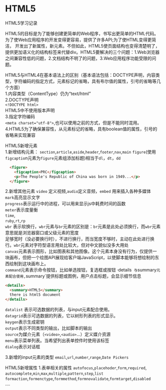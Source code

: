 # HTML5
HTML5学习记录


HTML5的目标是为了能够创建更简单的Web程序，书写出更简单的HTML代码。为了使Web应用程序的开发变得更容易，提供了许多API;为了使HTML变得更简洁，
开发出了新属性，新元素。不但如此，HTML5使页面结构也变得清楚明了，提供更加语义化的结构标签来代替div。HTML5要解决的三个问题：1.Web浏览器之间兼容性低的问题，2.文档结构不明了的问题，3.Web应用程序功能受限的问题。

HTML5与HTML4在基本语法上的区别（基本语法包括：DOCTYPE声明，内容类型，字符编码的指定方式，元素标记的省略，具有布尔值的属性，引号的省略等几个方面）  
1.内容类型（ContentType）仍为“text/html”  
2.DOCTYPE声明  
  `<!DOCTYPE html>`  
  HTML5中不使用版本声明  
3.指定字符编码  
 `<meta charset="utf-8">`,也可以使用之前的方式，但是不能同时混用。  
4.HTML5为了确保兼容性，从元素标记的省略，具有boolean值的属性，引号的省略来实现兼容

HTML5新增元素  
1.新增结构元素：
`section`,`article`,`aside`,`header`,`footer`,`nav`,`main`
`figure`(使用`figcaptio`n元素为`figure`元素组添加标题)相当于`dl`，`dt`，`dd`
```html
  <figure>
    <figcaption>PRC</figcaption>
    <p>The People's Republic of China was born in 1949...</p>
  </figure>
```

2.新增其他元素
`video` 定义视频,`audio`定义音频，`embed` 用来插入各种多媒体  
`mark`高亮显示文字  
`progress`表示运行中的进程，可以用来显示js中耗费时间的函数  
`meter`表示度量衡  
`time`,  
`ruby`,`rt`,`rp`  
`wbr` 表示软换行，`wbr`元素与`br`元素的区别是：`br`元素是此处必须换行，而`wbr`元素意思就是浏览器窗口或父级元素的宽度  
足够宽时（没必要换行时），不进行换行，而当宽度不够时，主动在此处进行换行。`wbr`元素对字符型语言用处比较大，但对中文貌似没多大用处  
`canvas`元素表示图形，比如图表和其他图像。这个元素本身没有行为，仅提供一块画布，但把一个绘图API展现给客户端JavaScript，以使脚本能够将想绘制的东西绘制到这块画布上。  
`command`元素表示命令按钮，比如单选按钮，复选框或按钮
·details` 与`summary`元素配合使用,`summary`提供标题或图例，用户点击标题，会显示细节信息
```html
<details>
  <summary>HTML5</summary>
  there is html5 document
</details>
```
`datalist` 表示可选数据的列表，与input元素配合使用。    
`datagrid`表示可选数据的列表，它以树形列表的形式显示。   
`keygen`表示生成密钥     
`output`表示不同类型的输出，比如脚本的输出    
`source`为媒介元素（`<video>`,`<audio>`...）定义媒介资源  
`menu`表示菜单列表。当希望列出表单控件时使用该标签  
`dialog`表示对话框  

3.新增的input元素的类型
`email`,`url`,`number`,`range`,`Date Pickers`

HTML5新增属性
1.表单相关的属性
`autofocus`,`placehoder`,`form`,`required`,  
`autocomplete`,`min`,`max`,`multiple`,`pattern`,`step`,`list`  
`formaction`,`formenctype`,`formmethod`,`formnovalidate`,`formtarget`,`disabled`  
....






